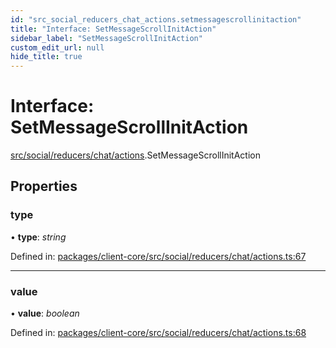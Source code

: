 ```yaml
---
id: "src_social_reducers_chat_actions.setmessagescrollinitaction"
title: "Interface: SetMessageScrollInitAction"
sidebar_label: "SetMessageScrollInitAction"
custom_edit_url: null
hide_title: true
---
```


# Interface: SetMessageScrollInitAction

[src/social/reducers/chat/actions](../modules/src_social_reducers_chat_actions.md).SetMessageScrollInitAction

## Properties

### type

• **type**: *string*

Defined in: [packages/client-core/src/social/reducers/chat/actions.ts:67](https://github.com/xr3ngine/xr3ngine/blob/77d12cea0/packages/client-core/src/social/reducers/chat/actions.ts#L67)

___

### value

• **value**: *boolean*

Defined in: [packages/client-core/src/social/reducers/chat/actions.ts:68](https://github.com/xr3ngine/xr3ngine/blob/77d12cea0/packages/client-core/src/social/reducers/chat/actions.ts#L68)

